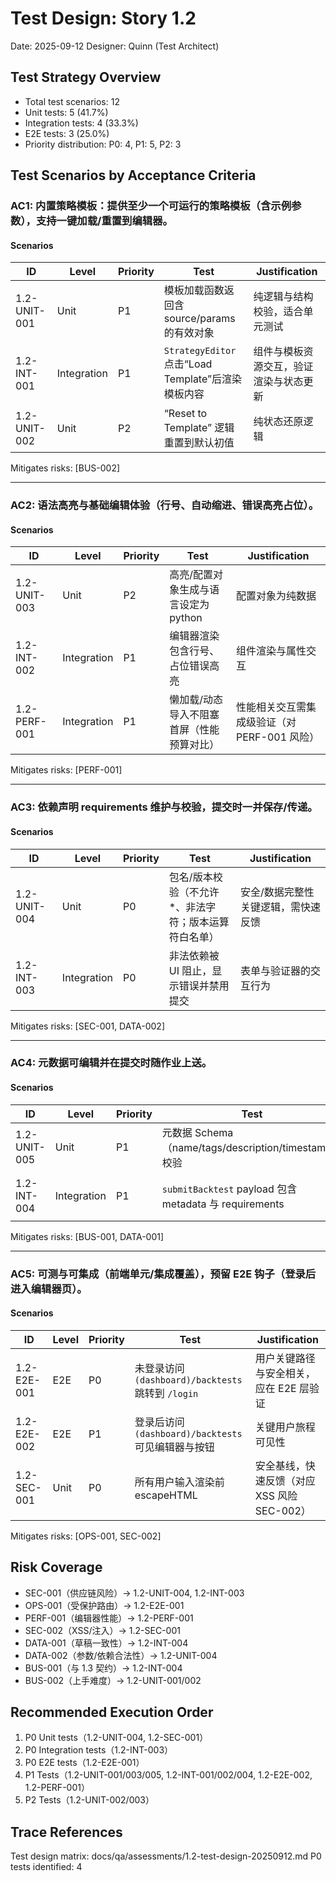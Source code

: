 # Test Design: Story 1.2

Date: 2025-09-12
Designer: Quinn (Test Architect)

## Test Strategy Overview

- Total test scenarios: 12
- Unit tests: 5 (41.7%)
- Integration tests: 4 (33.3%)
- E2E tests: 3 (25.0%)
- Priority distribution: P0: 4, P1: 5, P2: 3

## Test Scenarios by Acceptance Criteria

### AC1: 内置策略模板：提供至少一个可运行的策略模板（含示例参数），支持一键加载/重置到编辑器。

#### Scenarios

| ID             | Level       | Priority | Test                                              | Justification                                      |
| -------------- | ----------- | -------- | ------------------------------------------------- | -------------------------------------------------- |
| 1.2-UNIT-001   | Unit        | P1       | 模板加载函数返回含 source/params 的有效对象        | 纯逻辑与结构校验，适合单元测试                     |
| 1.2-INT-001    | Integration | P1       | `StrategyEditor` 点击“Load Template”后渲染模板内容 | 组件与模板资源交互，验证渲染与状态更新             |
| 1.2-UNIT-002   | Unit        | P2       | “Reset to Template” 逻辑重置到默认初值              | 纯状态还原逻辑                                     |

Mitigates risks: [BUS-002]

---

### AC2: 语法高亮与基础编辑体验（行号、自动缩进、错误高亮占位）。

#### Scenarios

| ID             | Level       | Priority | Test                                              | Justification                                      |
| -------------- | ----------- | -------- | ------------------------------------------------- | -------------------------------------------------- |
| 1.2-UNIT-003   | Unit        | P2       | 高亮/配置对象生成与语言设定为 python               | 配置对象为纯数据                                   |
| 1.2-INT-002    | Integration | P1       | 编辑器渲染包含行号、占位错误高亮                   | 组件渲染与属性交互                                 |
| 1.2-PERF-001   | Integration | P1       | 懒加载/动态导入不阻塞首屏（性能预算对比）          | 性能相关交互需集成级验证（对 PERF-001 风险）        |

Mitigates risks: [PERF-001]

---

### AC3: 依赖声明 requirements 维护与校验，提交时一并保存/传递。

#### Scenarios

| ID             | Level       | Priority | Test                                                         | Justification                               |
| -------------- | ----------- | -------- | ------------------------------------------------------------ | ------------------------------------------- |
| 1.2-UNIT-004   | Unit        | P0       | 包名/版本校验（不允许 *、非法字符；版本运算符白名单）         | 安全/数据完整性关键逻辑，需快速反馈           |
| 1.2-INT-003    | Integration | P0       | 非法依赖被 UI 阻止，显示错误并禁用提交                        | 表单与验证器的交互行为                       |

Mitigates risks: [SEC-001, DATA-002]

---

### AC4: 元数据可编辑并在提交时随作业上送。

#### Scenarios

| ID             | Level       | Priority | Test                                                | Justification                           |
| -------------- | ----------- | -------- | --------------------------------------------------- | --------------------------------------- |
| 1.2-UNIT-005   | Unit        | P1       | 元数据 Schema（name/tags/description/timestamp）校验 | 纯数据校验逻辑                           |
| 1.2-INT-004    | Integration | P1       | `submitBacktest` payload 包含 metadata 与 requirements | 服务层 payload 组装与契约验证             |

Mitigates risks: [BUS-001, DATA-001]

---

### AC5: 可测与可集成（前端单元/集成覆盖），预留 E2E 钩子（登录后进入编辑器页）。

#### Scenarios

| ID             | Level | Priority | Test                                                | Justification                                |
| -------------- | ----- | -------- | --------------------------------------------------- | -------------------------------------------- |
| 1.2-E2E-001    | E2E   | P0       | 未登录访问 `(dashboard)/backtests` 跳转到 `/login`  | 用户关键路径与安全相关，应在 E2E 层验证        |
| 1.2-E2E-002    | E2E   | P1       | 登录后访问 `(dashboard)/backtests` 可见编辑器与按钮 | 关键用户旅程可见性                           |
| 1.2-SEC-001    | Unit  | P0       | 所有用户输入渲染前 escapeHTML                       | 安全基线，快速反馈（对应 XSS 风险 SEC-002）   |

Mitigates risks: [OPS-001, SEC-002]

## Risk Coverage

- SEC-001（供应链风险）→ 1.2-UNIT-004, 1.2-INT-003
- OPS-001（受保护路由）→ 1.2-E2E-001
- PERF-001（编辑器性能）→ 1.2-PERF-001
- SEC-002（XSS/注入）→ 1.2-SEC-001
- DATA-001（草稿一致性）→ 1.2-INT-004
- DATA-002（参数/依赖合法性）→ 1.2-UNIT-004
- BUS-001（与 1.3 契约）→ 1.2-INT-004
- BUS-002（上手难度）→ 1.2-UNIT-001/002

## Recommended Execution Order

1. P0 Unit tests（1.2-UNIT-004, 1.2-SEC-001）
2. P0 Integration tests（1.2-INT-003）
3. P0 E2E tests（1.2-E2E-001）
4. P1 Tests（1.2-UNIT-001/003/005, 1.2-INT-001/002/004, 1.2-E2E-002, 1.2-PERF-001）
5. P2 Tests（1.2-UNIT-002/003）

## Trace References

Test design matrix: docs/qa/assessments/1.2-test-design-20250912.md
P0 tests identified: 4
